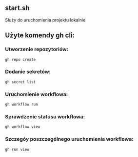 ## start.sh
Służy do uruchomienia projektu lokalnie

## Użyte komendy gh cli:
### Utworzenie repozytoriów:
`gh repo create`
### Dodanie sekretów:
`gh secret list`
### Uruchomienie workflowa:
`gh workflow run`
### Sprawdzenie statusu workflowa:
`gh workflow view`
### Szczegóy poszczególnego uruchomienia workflowa:
`gh run view`
